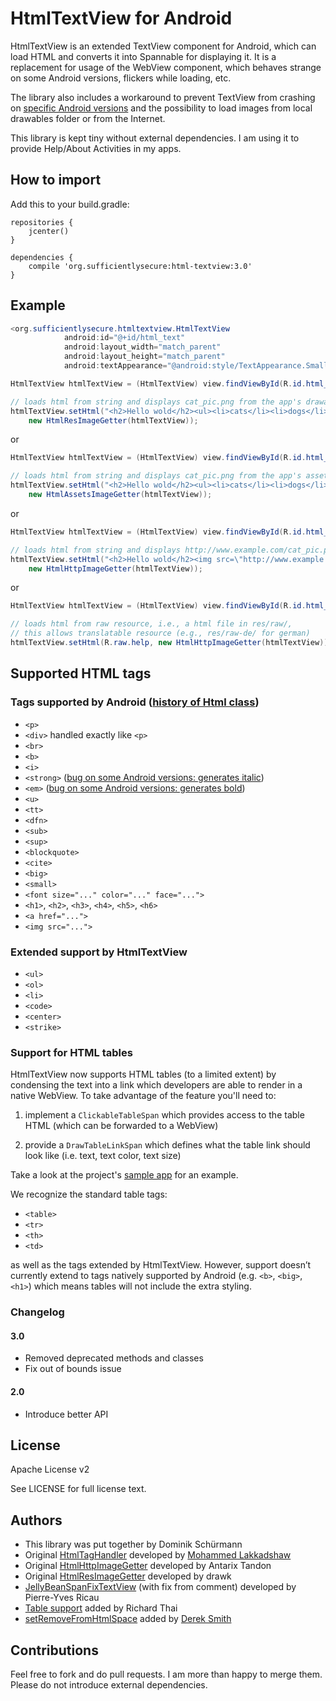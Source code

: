 # HtmlTextView for Android

HtmlTextView is an extended TextView component for Android, which can load HTML and converts it into Spannable for displaying it.
It is a replacement for usage of the WebView component, which behaves strange on some Android versions, flickers while loading, etc.

The library also includes a workaround to prevent TextView from crashing on [specific Android versions](http://code.google.com/p/android/issues/detail?id=35466) and the possibility to load images from local drawables folder or from the Internet.

This library is kept tiny without external dependencies.
I am using it to provide Help/About Activities in my apps.

## How to import

Add this to your build.gradle:

```
repositories {
    jcenter()
}

dependencies {
    compile 'org.sufficientlysecure:html-textview:3.0'
}
```

## Example

```java
<org.sufficientlysecure.htmltextview.HtmlTextView
            android:id="@+id/html_text"
            android:layout_width="match_parent"
            android:layout_height="match_parent"
            android:textAppearance="@android:style/TextAppearance.Small" />
```

```java
HtmlTextView htmlTextView = (HtmlTextView) view.findViewById(R.id.html_text);

// loads html from string and displays cat_pic.png from the app's drawable folder
htmlTextView.setHtml("<h2>Hello wold</h2><ul><li>cats</li><li>dogs</li></ul><img src=\"cat_pic\"/>",
    new HtmlResImageGetter(htmlTextView));
```

or

```java
HtmlTextView htmlTextView = (HtmlTextView) view.findViewById(R.id.html_text);

// loads html from string and displays cat_pic.png from the app's assets folder
htmlTextView.setHtml("<h2>Hello wold</h2><ul><li>cats</li><li>dogs</li></ul><img src=\"cat_pic\"/>",
    new HtmlAssetsImageGetter(htmlTextView));
```

or

```java
HtmlTextView htmlTextView = (HtmlTextView) view.findViewById(R.id.html_text);

// loads html from string and displays http://www.example.com/cat_pic.png from the Internet
htmlTextView.setHtml("<h2>Hello wold</h2><img src=\"http://www.example.com/cat_pic.png\"/>",
    new HtmlHttpImageGetter(htmlTextView));
```

or

```java
HtmlTextView htmlTextView = (HtmlTextView) view.findViewById(R.id.html_text);

// loads html from raw resource, i.e., a html file in res/raw/,
// this allows translatable resource (e.g., res/raw-de/ for german)
htmlTextView.setHtml(R.raw.help, new HtmlHttpImageGetter(htmlTextView));
```

## Supported HTML tags

### Tags supported by Android ([history of Html class](https://github.com/android/platform_frameworks_base/commits/master/core/java/android/text/Html.java))
* ``<p>``
* ``<div>`` handled exactly like ``<p>``
* ``<br>``
* ``<b>``
* ``<i>``
* ``<strong>`` ([bug on some Android versions: generates italic](https://code.google.com/p/android/issues/detail?id=3473))
* ``<em>`` ([bug on some Android versions: generates bold](https://code.google.com/p/android/issues/detail?id=3473))
* ``<u>``
* ``<tt>``
* ``<dfn>``
* ``<sub>``
* ``<sup>``
* ``<blockquote>``
* ``<cite>``
* ``<big>``
* ``<small>``
* ``<font size="..." color="..." face="...">``
* ``<h1>``, ``<h2>``, ``<h3>``, ``<h4>``, ``<h5>``, ``<h6>``
* ``<a href="...">``
* ``<img src="...">``

### Extended support by HtmlTextView
* ``<ul>``
* ``<ol>``
* ``<li>``
* ``<code>``
* ``<center>``
* ``<strike>``

### Support for HTML tables
HtmlTextView now supports HTML tables (to a limited extent) by condensing the text into a link which developers are able to render in a native WebView. To take advantage of the feature you'll need to:

1. implement a `ClickableTableSpan` which provides access to the table HTML (which can be forwarded to a WebView)

2. provide a `DrawTableLinkSpan` which defines what the table link should look like (i.e. text, text color, text size)

Take a look at the project's [sample app](https://github.com/SufficientlySecure/html-textview/blob/master/example/src/main/java/org/sufficientlysecure/htmltextview/example/MainActivity.java) for an example.

We recognize the standard table tags:

* ``<table>``
* ``<tr>``
* ``<th>``
* ``<td>``

as well as the tags extended by HtmlTextView. However, support doesn’t currently extend to tags natively supported by Android (e.g. ``<b>``, ``<big>``, ``<h1>``) which means tables will not include the extra styling.

### Changelog
#### 3.0
* Removed deprecated methods and classes
* Fix out of bounds issue

#### 2.0
* Introduce better API

## License
Apache License v2

See LICENSE for full license text.

## Authors
- This library was put together by Dominik Schürmann
- Original [HtmlTagHandler](https://gist.github.com/mlakkadshaw/5983704) developed by [Mohammed Lakkadshaw](http://blog.mohammedlakkadshaw.com/)
- Original [HtmlHttpImageGetter](https://gist.github.com/Antarix/4167655) developed by Antarix Tandon
- Original [HtmlResImageGetter](http://stackoverflow.com/a/22298833) developed by drawk
- [JellyBeanSpanFixTextView](https://gist.github.com/pyricau/3424004) (with fix from comment) developed by Pierre-Yves Ricau
- [Table support](https://github.com/SufficientlySecure/html-textview/pull/33) added by Richard Thai
- [setRemoveFromHtmlSpace](https://github.com/SufficientlySecure/html-textview/pull/37) added by [Derek Smith](https://github.com/derekcsm)

## Contributions

Feel free to fork and do pull requests. I am more than happy to merge them.
Please do not introduce external dependencies.
